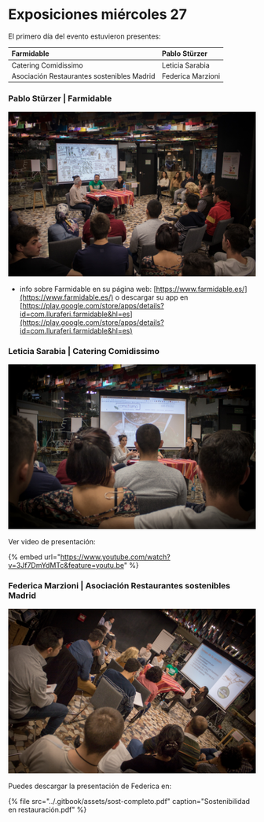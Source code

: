 # Exposiciones miércoles 27

El primero día del evento estuvieron presentes:

| Farmidable | Pablo Stürzer |
| :--- | :--- |
| Catering Comidissimo | Leticia Sarabia |
| Asociación Restaurantes sostenibles Madrid | Federica Marzioni |

### Pablo Stürzer \| Farmidable

![](../.gitbook/assets/27112019-img_4258-2.jpg)

+ info sobre Farmidable en su página web: [https://www.farmidable.es/](https://www.farmidable.es/) o descargar su app en [https://play.google.com/store/apps/details?id=com.lluraferi.farmidable&hl=es](https://play.google.com/store/apps/details?id=com.lluraferi.farmidable&hl=es)



### Leticia Sarabia \| Catering Comidissimo

![](../.gitbook/assets/27112019-img_4272-2.jpg)

Ver video de presentación:

{% embed url="https://www.youtube.com/watch?v=3Jf7DmYdMTc&feature=youtu.be" %}



### Federica Marzioni \| Asociación Restaurantes sostenibles Madrid

![](../.gitbook/assets/27112019-img_4281-2.jpg)

Puedes descargar la presentación de Federica en:

{% file src="../.gitbook/assets/sost-completo.pdf" caption="Sostenibilidad en restauración.pdf" %}



